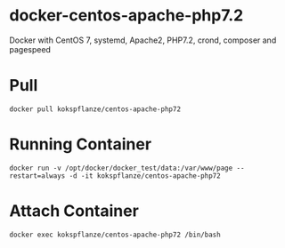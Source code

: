 # docker-centos-apache-php7.2
Docker with CentOS 7, systemd, Apache2, PHP7.2, crond, composer and pagespeed

# Pull

```
docker pull kokspflanze/centos-apache-php72
```

# Running Container

```
docker run -v /opt/docker/docker_test/data:/var/www/page --restart=always -d -it kokspflanze/centos-apache-php72
```

# Attach Container

```
docker exec kokspflanze/centos-apache-php72 /bin/bash
```